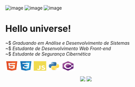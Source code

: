 ![image](https://user-images.githubusercontent.com/38169440/167544299-98b560db-96fa-4709-803a-6c7cb7dc6d10.png)
![image](https://user-images.githubusercontent.com/38169440/167544015-c9c5767b-5581-465f-b234-d6db6ded8d5e.png)
![image](https://user-images.githubusercontent.com/38169440/167544189-d7867c71-ea0c-4767-a81c-ca139c5b6718.png)

# Hello universe! #
~$ *Graduando em Análise e Desenvolvimento de Sistemas*
<br>
~$ *Estudante de Desenvolvimento Web Front-end*
<br>
~$ *Estudante de Segurança Cibernética*
<br>
<div style="display: inline_block">
  <img align="center" alt="And-HTML" height="30" width="40" src="https://raw.githubusercontent.com/devicons/devicon/master/icons/html5/html5-original.svg">
  <img align="center" alt="And-CSS" height="30" width="40" src="https://raw.githubusercontent.com/devicons/devicon/master/icons/css3/css3-original.svg">
  <img align="center" alt="And-Js" height="30" width="40" src="https://raw.githubusercontent.com/devicons/devicon/master/icons/javascript/javascript-plain.svg">
  <img align="center" alt="And-Python" height="30" width="40" src="https://raw.githubusercontent.com/devicons/devicon/master/icons/python/python-original.svg">
  <img align="center" alt="And-Csharp" height="30" width="40" src="https://raw.githubusercontent.com/devicons/devicon/master/icons/csharp/csharp-original.svg">
</div>
<br>
<div align="center"
  <a href="https://github.com/AndersonFariaas">
  <img height="180em" src="https://github-readme-stats.vercel.app/api?username=AndersonFariaas&show_icons=true&theme=dracula&include_all_commits=true&count_private=true"/>
  <img height="180em" src="https://github-readme-stats.vercel.app/api/top-langs/?username=AndersonFariaas&layout=compact&langs_count=7&theme=dracula"/>
</div>

